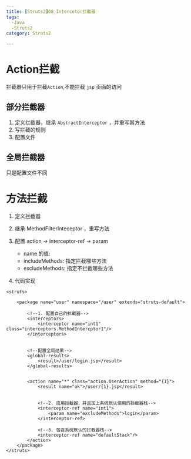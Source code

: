 ```yaml
---
title: [Struts2]08_Intercetor拦截器
tags:
  -Java
  -Struts2
category: Struts2

---
```


# Action拦截

拦截器只用于拦截`Action`,不能拦截 `jsp` 页面的访问

## 部分拦截器

1. 定义拦截器，继承 `AbstractInterceptor` ，并重写其方法
2. 写拦截的规则
3. 配置文件

## 全局拦截器

只是配置文件不同

# 方法拦截
1. 定义拦截器
2. 继承 MethodFilterInteceptor ，重写方法
3. 配置 action -> interceptor-ref -> param 
    - name 的值:
    - includeMethods: 指定拦截哪些方法
    - excludeMethods:  指定不拦截哪些方法

	
4. 代码实现

```
<struts>

    <package name="user" namespace="/user" extends="struts-default">

        <!--1. 配置自己的拦截器-->
        <interceptors>
            <interceptor name="int1" class="interceptors.MethodIntercptor1"/>
        </interceptors>
		
		
        <!--配置全局结果-->
        <global-results>
            <result>/user/login.jsp</result>
        </global-results>
		
		
        <action name="*" class="action.UserAction" method="{1}">
            <result name="ok">/user/{1}.jsp</result>
			
			
            <!--2. 应用拦截器，并且加上系统默认使用的拦截器栈-->
            <interceptor-ref name="int1">
                <param name="excludeMethods">login</param>
            </interceptor-ref>
			
            <!--3. 包含系统默认的拦截器栈-->
            <interceptor-ref name="defaultStack"/>
        </action>
    </package>
</struts>

```